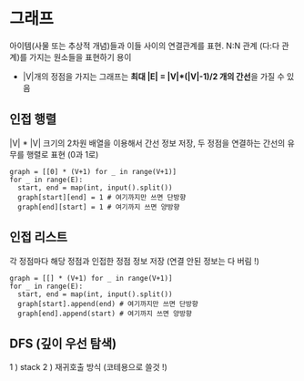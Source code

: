 # 그래프
아이템(사물 또는 추상적 개념)들과 이들 사이의 연결관계를 표현.  N:N 관계 (다:다 관계)를 가지는 원소들을 표현하기 용이
- |V|개의 정점을 가지는 그래프는 **최대 |E| = |V|*(|V|-1)/2 개의 간선**을 가질 수 있음

## **인접 행렬**
|V| * |V| 크기의 2차원 배열을 이용해서 간선 정보 저장, 두 정점을 연결하는 간선의 유무를 행렬로 표현 (0과 1로)
```
graph = [[0] * (V+1) for _ in range(V+1)]
for _ in range(E):
  start, end = map(int, input().split())
  graph[start][end] = 1 # 여기까지만 쓰면 단방향
  graph[end][start] = 1 # 여기까지 쓰면 양방향
````
## **인접 리스트**
각 정점마다 해당 정점과 인접한 정점 정보 저장 (연결 안된 정보는 다 버림 !)
```
graph = [[] * (V+1) for _ in range(V+1)]
for _ in range(E):
  start, end = map(int, input().split())
  graph[start].append(end) # 여기까지만 쓰면 단방향
  graph[end].append(start) # 여기까지 쓰면 양방향
```

## DFS (깊이 우선 탐색)
1 ) stack 2 ) 재귀호출 방식 (코테용으로 쓸것 !)